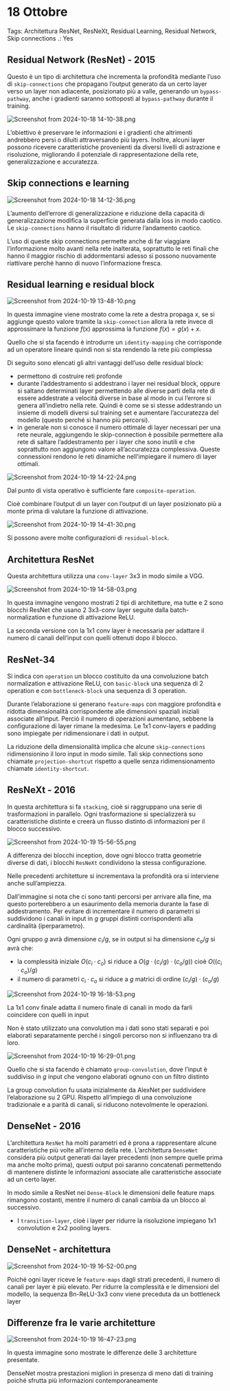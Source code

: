 # 18 Ottobre

Tags: Architettura ResNet, ResNeXt, Residual Learning, Residual Network, Skip connections
.: Yes

## Residual Network (ResNet) - 2015

Questo è un tipo di architettura che incrementa la profondità mediante l’uso di `skip-connections` che propagano l’output generato da un certo layer verso un layer non adiacente, posizionato più a valle, generando un `bypass-pathway`, anche i gradienti saranno sottoposti al `bypass-pathway` durante il training.

![Screenshot from 2024-10-18 14-10-38.png](Screenshot_from_2024-10-18_14-10-38.png)

L’obiettivo è preservare le informazioni e i gradienti che altrimenti andrebbero persi o diluiti attraversando più layers. Inoltre, alcuni layer possono ricevere caratteristiche provenienti da diversi livelli di astrazione e risoluzione, migliorando il potenziale di rappresentazione della rete, generalizzazione e accuratezza.

## Skip connections e learning

![Screenshot from 2024-10-18 14-12-36.png](Screenshot_from_2024-10-18_14-12-36.png)

L’aumento dell’errore di generalizzazione e riduzione della capacità di generalizzazione modifica la superficie generata dalla loss in modo caotico. Le `skip-connections` hanno il risultato di ridurre l’andamento caotico.

L’uso di queste skip connections permette anche di far viaggiare l’informazione molto avanti nella rete inalterata, soprattutto le reti finali che hanno il maggior rischio di addormentarsi adesso si possono nuovamente riattivare perché hanno di nuovo l’informazione fresca.

## Residual learning e residual block

![Screenshot from 2024-10-19 13-48-10.png](Screenshot_from_2024-10-19_13-48-10.png)

In questa immagine viene mostrato come la rete a destra propaga $x$, se si aggiunge questo valore tramite la `skip-connection` allora la rete invece di approssimare la funzione $f(x)$ approssima la funzione $f(x)=g(x)+x$. 

Quello che si sta facendo è introdurre un `identity-mapping` che corrisponde ad un operatore lineare quindi non si sta rendendo la rete più complessa

Di seguito sono elencati gli altri vantaggi dell’uso delle residual block:

- permettono di costruire reti profonde
- durante l’addestramento si addestrano i layer nei residual block, oppure si saltano determinati layer permettendo alle diverse parti della rete di essere addestrate a velocità diverse in base al modo in cui l’errore si genera all’indietro nella rete. Quindi è come se si stesse addestrando un insieme di modelli diversi sul training set e aumentare l’accuratezza del modello (questo perché si hanno più percorsi).
- in generale non si conosce il numero ottimale di layer necessari per una rete neurale, aggiungendo le skip-connection è possibile permettere alla rete di saltare l’addestramento per i layer che sono inutili e che soprattutto non aggiungono valore all’accuratezza complessiva. Queste connessioni rendono le reti dinamiche nell’impiegare il numero di layer ottimali.

![Screenshot from 2024-10-19 14-22-24.png](Screenshot_from_2024-10-19_14-22-24.png)

Dal punto di vista operativo è sufficiente fare `composite-operation`. 

Cioè combinare l’output di un layer con l’output di un layer posizionato più a monte prima di valutare la funzione di attivazione.

![Screenshot from 2024-10-19 14-41-30.png](Screenshot_from_2024-10-19_14-41-30.png)

Si possono avere molte configurazioni di `residual-block`. 

## Architettura ResNet

Questa architettura utilizza una `conv-layer` 3x3 in modo simile a VGG. 

![Screenshot from 2024-10-19 14-58-03.png](Screenshot_from_2024-10-19_14-58-03.png)

In questa immagine vengono mostrati 2 tipi di architetture, ma tutte e 2 sono blocchi ResNet che usano 2 3x3-conv layer seguite dalla batch-normalization e funzione di attivazione ReLU.

La seconda versione con la 1x1 conv layer è necessaria per adattare il numero di canali dell’input con quelli ottenuti dopo il blocco.

## ResNet-34

Si indica con `operation` un blocco costituito da una convoluzione batch normalization e attivazione ReLU, con `basic-block` una sequenza di 2 operation e con `bottleneck-block` una sequenza di 3 operation.

Durante l’elaborazione si generano `feature-maps` con maggiore profondità e ridotta dimensionalità corrispondente alle dimensioni spaziali iniziali associate all’input. Perciò il numero di operazioni aumentano, sebbene la configurazione di layer rimane la medesima. Le 1x1 conv-layers e padding sono impiegate per ridimensionare i dati in output.

La riduzione della dimensionalità implica che alcune `skip-connections` ridimensionino il loro input in modo simile. Tali skip connections sono chiamate `projection-shortcut` rispetto a quelle senza ridimensionamento chiamate `identity-shortcut`.

## ResNeXt - 2016

In questa architettura si fa `stacking`, cioè si raggruppano una serie di trasformazioni in parallelo. Ogni trasformazione si specializzerà su caratteristiche distinte e creerà un flusso distinto di informazioni per il blocco successivo.

![Screenshot from 2024-10-19 15-56-55.png](Screenshot_from_2024-10-19_15-56-55.png)

A differenza dei blocchi inception, dove ogni blocco tratta geometrie diverse di dati, i blocchi `ResNeXt` condividono la stessa configurazione.

Nelle precedenti architetture si incrementava la profondità ora si interviene anche sull’ampiezza.

Dall’immagine si nota che ci sono tanti percorsi per arrivare alla fine, ma questo porterebbero a un esaurimento della memoria durante la fase di addestramento. Per evitare di incrementare il numero di parametri si suddividono i canali in input in $g$ gruppi distinti corrispondenti alla cardinalità (iperparametro).

Ogni gruppo $g$ avrà dimensione $c_i/g$, se in output si ha dimensione $c_o/g$ si avrà che:

- la complessità iniziale $O(c_i\cdot c_o)$ si riduce a $O(g\cdot (c_i/g)\cdot (c_o/g))$ cioè $O((c_i\cdot c_o)/g)$
- il numero di parametri $c_i\cdot c_o$ si riduce a $g$ matrici di ordine $(c_i/g)\cdot (c_o/g)$

![Screenshot from 2024-10-19 16-18-53.png](Screenshot_from_2024-10-19_16-18-53.png)

La 1x1 conv finale adatta il numero finale di canali in modo da farli coincidere con quelli in input

Non è stato utilizzato una convolution ma i dati sono stati separati e poi elaborati separatamente perché i singoli percorso non si influenzano tra di loro.

![Screenshot from 2024-10-19 16-29-01.png](Screenshot_from_2024-10-19_16-29-01.png)

Quello che si sta facendo è chiamato `group-convolution`, dove l’input è suddiviso in $g$  input che vengono elaborati ognuno con un filtro distinto

La group convolution fu usata inizialmente da AlexNet per suddividere l’elaborazione su 2 GPU. Rispetto all’impiego di una convoluzione tradizionale e a parità di canali, si riducono notevolmente le operazioni.

## DenseNet - 2016

L’architettura `ResNet` ha molti parametri ed è prona a rappresentare alcune caratteristiche più volte all’interno della rete. L’architettura `DenseNet` considera più output generati dai layer precedenti (non sempre quelle prima ma anche molto prima), questi output poi saranno concatenati permettendo di mantenere distinte le informazioni associate alle caratteristiche associate ad un certo layer.

In modo simile a ResNet nei `Dense-Block` le dimensioni delle feature maps rimangono costanti, mentre il numero di canali cambia da un blocco al successivo.

- I `transition-layer`, cioè i layer per ridurre la risoluzione impiegano 1x1 convolution e 2x2 pooling layers.

## DenseNet - architettura

![Screenshot from 2024-10-19 16-52-00.png](Screenshot_from_2024-10-19_16-52-00.png)

Poiché ogni layer riceve le `feature-maps` dagli strati precedenti, il numero di canali per layer è più elevato. Per ridurre la complessità e le dimensioni del modello, la sequenza Bn-ReLU-3x3 conv viene preceduta da un bottleneck layer

## Differenze fra le varie architetture

![Screenshot from 2024-10-19 16-47-23.png](Screenshot_from_2024-10-19_16-47-23.png)

In questa immagine sono mostrate le differenze delle 3 architetture presentate.

DenseNet mostra prestazioni migliori in presenza di meno dati di training poiché sfrutta più informazioni contemporaneamente